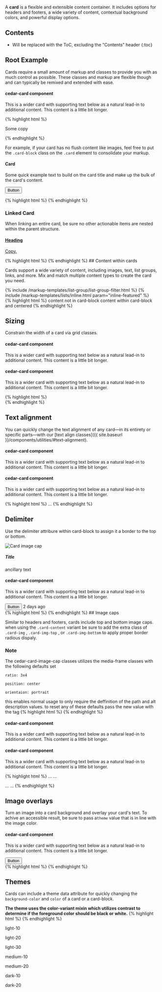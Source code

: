 A **card** is a flexible and extensible content container. It includes options for headers and footers, a wide variety of content, contextual background colors, and powerful display options.

## Contents

* Will be replaced with the ToC, excluding the "Contents" header
{:toc}

## Root Example

Cards require a small amount of markup and classes to provide you with as much control as possible. These classes and markup are flexible though and can typically be remixed and extended with ease.

<div class="cedar-example">
    <cedar-card>
        <cedar-card-image-cap-top path="http://placehold.it/320x150" alt="Example image"></cedar-card-image-cap-top>
        <cedar-card-block>
            <h4> cedar-card component </h4>
            <p>This is a wider card with supporting text below as a natural lead-in to additional content. This content is a little bit longer.</p>
        </cedar-card-block>
    </cedar-card>
</div>

{% highlight html %}
<cedar-card>
    <cedar-card-image-cap-top path="img-path" alt="context"></cedar-card-image-cap-top>
    <cedar-card-block><p>Some copy</p></cedar-card-block>
</cedar-card>
{% endhighlight %}


 For example, if your card has no flush content like images, feel free to put the `.card-block` class on the `.card` element to consolidate your markup.
<div class="cedar-example">
    <cedar-card spacing="card-block">
        <h4>Card</h4>
        <p>Some quick example text to build on the card title and make up the bulk of the card's content.</p>
        <button class="btn btn-primary">Button</button>
    </cedar-card>
</div>

{% highlight html %}
 <cedar-card spacing="card-block">
 </cedar-card>
{% endhighlight %}


### Linked Card

When linking an entire card, be sure no other actionable items are nested within the parent structure.

<div class="cedar-example" id="this-example">
<a href="#this-example" class ="card" riot-tag="cedar-card" data-example-id="link-contnet-card" >
    <cedar-card-image-cap-top alt="Example image" path="http://placehold.it/320x150" ></cedar-card-image-cap-top>
    <cedar-card-block>
        <h4> Heading </h4>
        <p>Copy.</p>
    </cedar-card-block>
</a>
</div>
{% highlight html %}
 <a href="#this-example" riot-tag="cedar-card"></a>
{% endhighlight %}
## Content within cards

Cards support a wide variety of content, including images, text, list groups, links, and more. Mix and match multiple content types to create the card you need.

<div class="cedar-example" data-example-id="content-in-content-card">
    <cedar-card>
        <cedar-card-image-cap-top alt="Example image" path="http://placehold.it/320x150" ></cedar-card-image-cap-top>
        {% include /markup-templates/list-group/list-group-filter.html %}
        <cedar-card-block align="text-xs-center">
            {% include /markup-templates/lists/inline.html param="inline-featured" %}
        </cedar-card-block>
    </cedar-card>
</div>
{% highlight html %}
<cedar-card>
    <cedar-card-image-cap-top path="img-path" alt="context"></cedar-card-image-cap-top>
    content not in card-block
    <cedar-card-block align="text-xs-center">
        content within card-block and centered
    </cedar-card-block>
</cedar-card>
{% endhighlight %}

## Sizing

Constrain the width of a card via grid classes.

<div class="cedar-example">
    <div class="row" data-example-id="card-in-grid">
        <div class="col-sm-6">
            <cedar-card>
                <cedar-card-image-cap-top alt="Example image" path="http://placehold.it/320x150" ></cedar-card-image-cap-top>
                <cedar-card-block>
                    <h4> cedar-card component </h4>
                    <p>This is a wider card with supporting text below as a natural lead-in to additional content. This content is a little bit longer.</p>
                </cedar-card-block>
            </cedar-card>
        </div>
        <div class="col-sm-6">
            <cedar-card>
                <cedar-card-image-cap-top alt="Example image" path="http://placehold.it/320x150" ></cedar-card-image-cap-top>
                <cedar-card-block>
                    <h4> cedar-card component </h4>
                    <p>This is a wider card with supporting text below as a natural lead-in to additional content. This content is a little bit longer.</p>
                </cedar-card-block>
            </cedar-card>
      </div>
    </div>
</div>
{% highlight html %}
    <div class="row">
      <div class="col-sm-12">
        <cedar-card></cedar-card>
      </div>
    </div>
{% endhighlight %}

## Text alignment

You can quickly change the text alignment of any card—in its entirety or specific parts—with our [text align classes]({{ site.baseurl }}/components/utilities/#text-alignment).
<div class="cedar-example">
    <div class="row">
        <div class="col-xs-6">
            <cedar-card spacing="card-block" align="text-xs-center" data-example-id="card-text-xs-center">
                <h4> cedar-card component </h4>
                <p>This is a wider card with supporting text below as a natural lead-in to additional content. This content is a little bit longer.</p>
            </cedar-card>
        </div>
         <div class="col-xs-6">
             <cedar-card spacing="card-block" align="text-xs-right" data-example-id="card-text-xs-right">
                <h4> cedar-card component </h4>
                <p>This is a wider card with supporting text below as a natural lead-in to additional content. This content is a little bit longer.</p>
            </cedar-card>
        </div>
    </div>
</div>

{% highlight html %}
<cedar-card spacing='card-block' align="text-xs-center"></cedar-card>
...
<cedar-card spacing='card-block' align="text-xs-right"></cedar-card>
{% endhighlight %}


## Delimiter

Use the delimiter attribure within card-block to assign it a border to the top or bottom.
<div class="cedar-example">
    <cedar-card>
        <cedar-card-block delimiter="top" theme="medium-10">
            <div class="media">
                <div class="media-left">
                    <img src="http://placehold.it/50x50" alt="Card image cap" class="img-circle">
                </div>
                <div class="media-body">
                    <h5 class="media-heading">Title</h5>
                    <p>ancillary text</p>
                </div>
            </div>
        </cedar-card-block>
        <cedar-card-block>
            <h4> cedar-card component </h4>
            <p>This is a wider card with supporting text below as a natural lead-in to additional content. This content is a little bit longer.</p>
            <button class="btn btn-primary">Button</button>
        </cedar-card-block>
        <cedar-card-block delimiter="bottom" align="text-xs-center">
            2 days ago
        </cedar-card-block>
    </cedar-card>
</div>
{% highlight html %}
<cedar-card>
        <cedar-card-block delimiter="top"></cedar-card-block>
        <cedar-card-block></cedar-card-block>
        <cedar-card-block delimiter="bottom"></cedar-card-block>
</cedar-card>
{% endhighlight %}
## Image caps

Similar to headers and footers, cards include top and bottom image caps. when using the `.card-content` variant be sure to add the extra class of `.card-img` , `.card-img-top` , or `.card-img-bottom` to apply proper border radious dispaly.

### Note
The cedar-card-image-cap classes utilizes the media-frame classes with the following defaults set

`ratio: 3x4`

`position: center`

`orientaion: portrait`

this enables normal usage to only require the deffinition of the path and alt description values.
to reset any of these defaults pass the new value with the tag
{% highlight html %}
   <cedar-card-image-cap-top
    position="left"
    orientation="landscape"
    ratio="ratio-9-16"
    alt="Example image"
    path="http://placehold.it/320x150"
    >
{% endhighlight %}

<div class="cedar-example">
    <div class="row">
        <div class="col-sm-6">
            <cedar-card>
                <cedar-card-image-cap-top
                position="left"
                orientation="landscape"
                ratio="ratio-9-16"
                alt="Example image"
                path="http://placehold.it/320x150"
                >
                </cedar-card-image-cap-top>
                <cedar-card-block>
                    <h4> cedar-card component </h4>
                    <p>This is a wider card with supporting text below as a natural lead-in to additional content. This content is a little bit longer.</p>
                </cedar-card-block>
            </cedar-card>
        </div>
         <div class="col-sm-6">
             <cedar-card>
                <cedar-card-block delimiter="top">
                    <h4> cedar-card component </h4>
                    <p>This is a wider card with supporting text below as a natural lead-in to additional content. This content is a little bit longer.</p>
                </cedar-card-block>
                <cedar-card-image-cap-bottom
                alt="Example image"
                path='http://placehold.it/320x150'
                >
                </cedar-card-image-cap-bottom>
            </cedar-card>
        </div>
    </div>
</div>

{% highlight html %}
...
<cedar-card-image-cap-top></cedar-card-image-cap-top>
...

...
<cedar-card-image-cap-bottom></cedar-card-image-cap-bottom>
...
{% endhighlight %}

## Image overlays

Turn an image into a card background and overlay your card's text. To achive an accessible result, be sure to pass a`theme` value that is in line with the image color.
<div class="cedar-example">
    <cedar-card theme='dark-10'>
        <cedar-card-image-cap path="http://www.rei.com/content/landing-pages/lets-camp/img/mark/lead.jpg" alt="Text overlay cedar-card-image-cap component example" ></cedar-card-image-cap>
        <cedar-card-block overlay="true">
            <h4> cedar-card component </h4>
            <p>This is a wider card with supporting text below as a natural lead-in to additional content. This content is a little bit longer.</p>
            <button class="btn btn-primary">Button</button>
        </cedar-card-block>
    </cedar-card>
</div>
{% highlight html %}
    <cedar-card theme='dark-10'>
        <cedar-card-image-cap></cedar-card-image-cap>
        <cedar-card-block overlay="true"></cedar-card-block>
    </cedar-card>
{% endhighlight %}

## Themes

Cards  can include a theme data attribute for quickly changing the `background-color` and `color` of a card or a card-block.

**The theme uses the color-variant mixin which utilizes contrast to determine if the foreground color should be black or white.**
{% highlight html %}
<cedar-card theme='light-10'>
<cedar-card-block theme='medium-20'>
{% endhighlight %}
<div class="cedar-example">
    <div class="row" data-example-id="card-background-variants">
        <div class="col-sm-3">
            <cedar-card theme='light-10'>
                <cedar-card-block><p>light-10</p></cedar-card-block>
            </cedar-card>
        </div>
        <div class="col-sm-3">
            <cedar-card theme="light-20">
                <cedar-card-block><p>light-20</p></cedar-card-block>
            </cedar-card>
        </div>
        <div class="col-sm-3">
            <cedar-card theme="light-30">
                <cedar-card-block><p>light-30</p></cedar-card-block>
            </cedar-card>
        </div>
        <div class="col-sm-3">
              <cedar-card theme="medium-10">
                <cedar-card-block><p>medium-10</p></cedar-card-block>
            </cedar-card>
        </div>
        <div class="col-sm-3">
            <cedar-card theme="medium-20">
                <cedar-card-block><p>medium-20</p></cedar-card-block>
            </cedar-card>
        </div>
        <div class="col-sm-3">
            <cedar-card theme="dark-10">
                <cedar-card-block><p>dark-10</p></cedar-card-block>
            </cedar-card>
        </div>
        <div class="col-sm-3">
            <cedar-card theme="dark-20">
                <cedar-card-block><p>dark-20</p></cedar-card-block>
            </cedar-card>
        </div>
    </div>
</div>

<script>
//riot.mount('cedar-card', { c: 'card-tile'})
</script>


<!--
## Groups

Use card groups to render cards as a single, attached element with equal width and height columns. By default, card groups use `display: table;` and `table-layout: fixed;` to achieve their uniform sizing. However, enabling [flexbox mode]({{ site.baseurl }}/getting-started/flexbox) can switch that to use `display: flex;` and provide the same effect.

Only applies to small devices and above.

{% highlight html %}
<div class="card-group">
  <div class="card">
    <img class="card-img-top" data-src="holder.js/100px180/" alt="Card image cap">
    <div class="card-block">
      <h4 class="card-title">Card title</h4>
      <p class="card-text">This is a wider card with supporting text below as a natural lead-in to additional content. This content is a little bit longer.</p>
      <p class="card-text"><small class="text-muted">Last updated 3 mins ago</small></p>
    </div>
  </div>
  <div class="card">
    <img class="card-img-top" data-src="holder.js/100px180/" alt="Card image cap">
    <div class="card-block">
      <h4 class="card-title">Card title</h4>
      <p class="card-text">This card has supporting text below as a natural lead-in to additional content.</p>
      <p class="card-text"><small class="text-muted">Last updated 3 mins ago</small></p>
    </div>
  </div>
  <div class="card">
    <img class="card-img-top" data-src="holder.js/100px180/" alt="Card image cap">
    <div class="card-block">
      <h4 class="card-title">Card title</h4>
      <p class="card-text">This is a wider card with supporting text below as a natural lead-in to additional content. This card has even longer content than the first to show that equal height action.</p>
      <p class="card-text"><small class="text-muted">Last updated 3 mins ago</small></p>
    </div>
  </div>
</div>
{% endhighlight %}

## Decks

Need a set of equal width and height cards that aren't attached to one another? Use card decks. By default, card decks require two wrapping elements: `.card-deck-wrapper` and a `.card-deck`. We use table styles for the sizing and the gutters on `.card-deck`. The `.card-deck-wrapper` is used to negative margin out the `border-spacing` on the `.card-deck`.

Only applies to small devices and above.

**ProTip!** If you enable [flexbox mode]({{ site.baseurl }}/getting-started/flexbox/), you can remove the `.card-deck-wrapper`.

{% highlight html %}
<div class="card-deck-wrapper">
  <div class="card-deck">
    <div class="card">
      <img class="card-img-top" data-src="holder.js/100px200/" alt="Card image cap">
      <div class="card-block">
        <h4 class="card-title">Card title</h4>
        <p class="card-text">This is a longer card with supporting text below as a natural lead-in to additional content. This content is a little bit longer.</p>
        <p class="card-text"><small class="text-muted">Last updated 3 mins ago</small></p>
      </div>
    </div>
    <div class="card">
      <img class="card-img-top" data-src="holder.js/100px200/" alt="Card image cap">
      <div class="card-block">
        <h4 class="card-title">Card title</h4>
        <p class="card-text">This card has supporting text below as a natural lead-in to additional content.</p>
        <p class="card-text"><small class="text-muted">Last updated 3 mins ago</small></p>
      </div>
    </div>
    <div class="card">
      <img class="card-img-top" data-src="holder.js/100px200/" alt="Card image cap">
      <div class="card-block">
        <h4 class="card-title">Card title</h4>
        <p class="card-text">This is a wider card with supporting text below as a natural lead-in to additional content. This card has even longer content than the first to show that equal height action.</p>
        <p class="card-text"><small class="text-muted">Last updated 3 mins ago</small></p>
      </div>
    </div>
  </div>
</div>
{% endhighlight %}

## Columns

Cards can be organized into [Masonry](http://masonry.desandro.com)-like columns with just CSS by wrapping them in `.card-columns`. Only applies to small devices and above.

**Heads up!** This is **not available in IE9 and below** as they have no support for the [`column-*` CSS properties](https://developer.mozilla.org/en-US/docs/Web/Guide/CSS/Using_multi-column_layouts).

{% highlight html %}
<div class="card-columns">
  <div class="card">
    <img class="card-img-top" data-src="holder.js/100px160/" alt="Card image cap">
    <div class="card-block">
      <h4 class="card-title">Card title that wraps to a new line</h4>
      <p class="card-text">This is a longer card with supporting text below as a natural lead-in to additional content. This content is a little bit longer.</p>
    </div>
  </div>
  <div class="card card-block">
    <blockquote class="card-blockquote">
      <p>Lorem ipsum dolor sit amet, consectetur adipiscing elit. Integer posuere erat a ante.</p>
      <footer>
        <small class="text-muted">
          Someone famous in <cite title="Source Title">Source Title</cite>
        </small>
      </footer>
    </blockquote>
  </div>
  <div class="card">
    <img class="card-img-top" data-src="holder.js/100px160/" alt="Card image cap">
    <div class="card-block">
      <h4 class="card-title">Card title</h4>
      <p class="card-text">This card has supporting text below as a natural lead-in to additional content.</p>
      <p class="card-text"><small class="text-muted">Last updated 3 mins ago</small></p>
    </div>
  </div>
  <div class="card card-block card-inverse card-primary text-xs-center">
    <blockquote class="card-blockquote">
      <p>Lorem ipsum dolor sit amet, consectetur adipiscing elit. Integer posuere erat.</p>
      <footer>
        <small>
          Someone famous in <cite title="Source Title">Source Title</cite>
        </small>
      </footer>
    </blockquote>
  </div>
  <div class="card card-block text-xs-center">
    <h4 class="card-title">Card title</h4>
    <p class="card-text">This card has supporting text below as a natural lead-in to additional content.</p>
    <p class="card-text"><small class="text-muted">Last updated 3 mins ago</small></p>
  </div>
  <div class="card">
    <img class="card-img" data-src="holder.js/100px260/" alt="Card image">
  </div>
  <div class="card card-block text-xs-right">
    <blockquote class="card-blockquote">
      <p>Lorem ipsum dolor sit amet, consectetur adipiscing elit. Integer posuere erat a ante.</p>
      <footer>
        <small class="text-muted">
          Someone famous in <cite title="Source Title">Source Title</cite>
        </small>
      </footer>
    </blockquote>
  </div>
  <div class="card card-block">
    <h4 class="card-title">Card title</h4>
    <p class="card-text">This is a wider card with supporting text below as a natural lead-in to additional content. This card has even longer content than the first to show that equal height action.</p>
    <p class="card-text"><small class="text-muted">Last updated 3 mins ago</small></p>
  </div>
</div>
{% endhighlight %}
 -->
